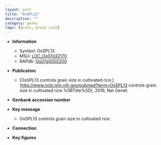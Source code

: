 ```yaml
---
layout: post
title: "OsSPL13"
description: ""
category: genes
tags: [grain, grain size]
---
```


* **Information**  
    + Symbol: OsSPL13  
    + MSU: [LOC_Os07g32170](http://rice.plantbiology.msu.edu/cgi-bin/ORF_infopage.cgi?orf=LOC_Os07g32170)  
    + RAPdb: [Os07g0505200](http://rapdb.dna.affrc.go.jp/viewer/gbrowse_details/irgsp1?name=Os07g0505200)  

* **Publication**  
    + [OsSPL13 controls grain size in cultivated rice.](http://www.ncbi.nlm.nih.gov/pubmed?term=OsSPL13 controls grain size in cultivated rice.%5BTitle%5D), 2016, Nat Genet.

* **Genbank accession number**  

* **Key message**  
    + OsSPL13 controls grain size in cultivated rice.

* **Connection**  

* **Key figures**  


